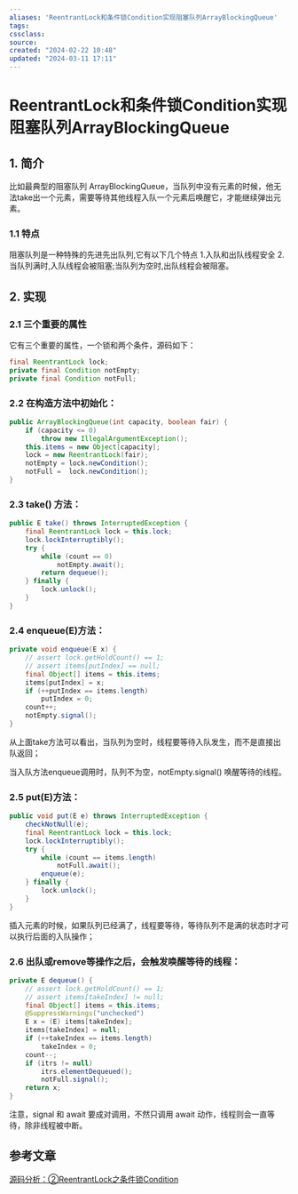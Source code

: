 ```yaml
---
aliases: 'ReentrantLock和条件锁Condition实现阻塞队列ArrayBlockingQueue'
tags: 
cssclass:
source:
created: "2024-02-22 10:48"
updated: "2024-03-11 17:11"
---
```

# ReentrantLock和条件锁Condition实现阻塞队列ArrayBlockingQueue

## 1. 简介

比如最典型的阻塞队列 ArrayBlockingQueue，当队列中没有元素的时候，他无法take出一个元素，需要等待其他线程入队一个元素后唤醒它，才能继续弹出元素。

### 1.1 特点

阻塞队列是一种特殊的先进先出队列,它有以下几个特点
1.入队和出队线程安全
2.当队列满时,入队线程会被阻塞;当队列为空时,出队线程会被阻塞。

## 2. 实现

### 2.1 三个重要的属性

它有三个重要的属性，一个锁和两个条件，源码如下：

```java
final ReentrantLock lock;
private final Condition notEmpty;
private final Condition notFull;
```

### 2.2 在构造方法中初始化：

```java
public ArrayBlockingQueue(int capacity, boolean fair) {
    if (capacity <= 0)
        throw new IllegalArgumentException();
    this.items = new Object[capacity];
    lock = new ReentrantLock(fair);
    notEmpty = lock.newCondition();
    notFull =  lock.newCondition();
}
```

### 2.3 take() 方法：

```java
public E take() throws InterruptedException {
    final ReentrantLock lock = this.lock;
    lock.lockInterruptibly();
    try {
        while (count == 0)
            notEmpty.await();
        return dequeue();
    } finally {
        lock.unlock();
    }
}
```

### 2.4 enqueue(E)方法：

```java
private void enqueue(E x) {
    // assert lock.getHoldCount() == 1;
    // assert items[putIndex] == null;
    final Object[] items = this.items;
    items[putIndex] = x;
    if (++putIndex == items.length)
        putIndex = 0;
    count++;
    notEmpty.signal();
}
```

从上面take方法可以看出，当队列为空时，线程要等待入队发生，而不是直接出队返回；

当入队方法enqueue调用时，队列不为空，notEmpty.signal() 唤醒等待的线程。

### 2.5 put(E)方法：

```java
public void put(E e) throws InterruptedException {
    checkNotNull(e);
    final ReentrantLock lock = this.lock;
    lock.lockInterruptibly();
    try {
        while (count == items.length)
            notFull.await();
        enqueue(e);
    } finally {
        lock.unlock();
    }
}
```

插入元素的时候，如果队列已经满了，线程要等待，等待队列不是满的状态时才可以执行后面的入队操作；

### 2.6 出队或remove等操作之后，会触发唤醒等待的线程：

```java
private E dequeue() {
    // assert lock.getHoldCount() == 1;
    // assert items[takeIndex] != null;
    final Object[] items = this.items;
    @SuppressWarnings("unchecked")
    E x = (E) items[takeIndex];
    items[takeIndex] = null;
    if (++takeIndex == items.length)
        takeIndex = 0;
    count--;
    if (itrs != null)
        itrs.elementDequeued();
    	notFull.signal();
    return x;
}
```

注意，signal 和 await 要成对调用，不然只调用 await 动作，线程则会一直等待，除非线程被中断。

## 参考文章

[源码分析：②ReentrantLock之条件锁Condition](https://jinglingwang.cn/archives/reentrantlock-condition)